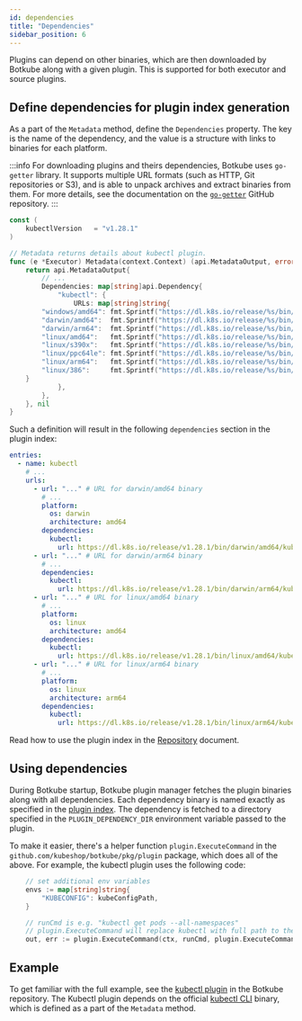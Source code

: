 ```yaml
---
id: dependencies
title: "Dependencies"
sidebar_position: 6
---
```


Plugins can depend on other binaries, which are then downloaded by Botkube along with a given plugin. This is supported for both executor and source plugins.

## Define dependencies for plugin index generation

As a part of the `Metadata` method, define the `Dependencies` property. The key is the name of the dependency, and the value is a structure with links to binaries for each platform.

:::info
For downloading plugins and theirs dependencies, Botkube uses `go-getter` library. It supports multiple URL formats (such as HTTP, Git repositories or S3), and is able to unpack archives and extract binaries from them. For more details, see the documentation on the [`go-getter`](https://github.com/hashicorp/go-getter) GitHub repository.
:::

```go
const (
	kubectlVersion   = "v1.28.1"
)

// Metadata returns details about kubectl plugin.
func (e *Executor) Metadata(context.Context) (api.MetadataOutput, error) {
	return api.MetadataOutput{
		// ...
		Dependencies: map[string]api.Dependency{
			"kubectl": {
				URLs: map[string]string{
		"windows/amd64": fmt.Sprintf("https://dl.k8s.io/release/%s/bin/windows/amd64/kubectl.exe", kubectlVersion),
		"darwin/amd64":  fmt.Sprintf("https://dl.k8s.io/release/%s/bin/darwin/amd64/kubectl", kubectlVersion),
		"darwin/arm64":  fmt.Sprintf("https://dl.k8s.io/release/%s/bin/darwin/arm64/kubectl", kubectlVersion),
		"linux/amd64":   fmt.Sprintf("https://dl.k8s.io/release/%s/bin/linux/amd64/kubectl", kubectlVersion),
		"linux/s390x":   fmt.Sprintf("https://dl.k8s.io/release/%s/bin/linux/s390x/kubectl", kubectlVersion),
		"linux/ppc64le": fmt.Sprintf("https://dl.k8s.io/release/%s/bin/linux/ppc64le/kubectl", kubectlVersion),
		"linux/arm64":   fmt.Sprintf("https://dl.k8s.io/release/%s/bin/linux/arm64/kubectl", kubectlVersion),
		"linux/386":     fmt.Sprintf("https://dl.k8s.io/release/%s/bin/linux/386/kubectl", kubectlVersion),
	}
			},
		},
	}, nil
}
```

Such a definition will result in the following `dependencies` section in the plugin index:

```yaml
entries:
  - name: kubectl
    # ...
    urls:
      - url: "..." # URL for darwin/amd64 binary
        # ...
        platform:
          os: darwin
          architecture: amd64
        dependencies:
          kubectl:
            url: https://dl.k8s.io/release/v1.28.1/bin/darwin/amd64/kubectl
      - url: "..." # URL for darwin/arm64 binary
        # ...
        dependencies:
          kubectl:
            url: https://dl.k8s.io/release/v1.28.1/bin/darwin/arm64/kubectl
      - url: "..." # URL for linux/amd64 binary
        # ...
        platform:
          os: linux
          architecture: amd64
        dependencies:
          kubectl:
            url: https://dl.k8s.io/release/v1.28.1/bin/linux/amd64/kubectl
      - url: "..." # URL for linux/arm64 binary
        # ...
        platform:
          os: linux
          architecture: arm64
        dependencies:
          kubectl:
            url: https://dl.k8s.io/release/v1.28.1/bin/linux/arm64/kubectl
```

Read how to use the plugin index in the [Repository](./repository.md) document.

## Using dependencies

During Botkube startup, Botkube plugin manager fetches the plugin binaries along with all dependencies. Each dependency binary is named exactly as specified in the [plugin index](#define-dependencies-for-plugin-index-generation). The dependency is fetched to a directory specified in the `PLUGIN_DEPENDENCY_DIR` environment variable passed to the plugin.

To make it easier, there's a helper function `plugin.ExecuteCommand` in the `github.com/kubeshop/botkube/pkg/plugin` package, which does all of the above. For example, the kubectl plugin uses the following code:

```go
	// set additional env variables
	envs := map[string]string{
		"KUBECONFIG": kubeConfigPath,
	}

	// runCmd is e.g. "kubectl get pods --all-namespaces"
	// plugin.ExecuteCommand will replace kubectl with full path to the kubectl binary dependency
	out, err := plugin.ExecuteCommand(ctx, runCmd, plugin.ExecuteCommandEnvs(envs))
```

## Example

To get familiar with the full example, see the [kubectl plugin](https://github.com/kubeshop/botkube/tree/main/cmd/executor/kubectl) in the Botkube repository. The Kubectl plugin depends on the official [kubectl CLI](https://kubernetes.io/docs/tasks/tools/#kubectl) binary, which is defined as a part of the `Metadata` method.
